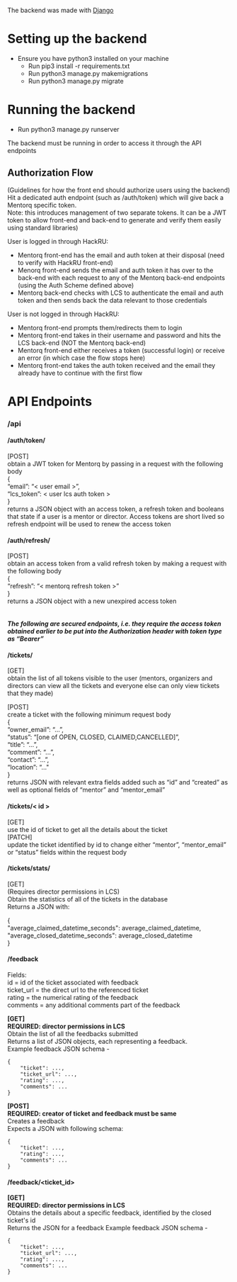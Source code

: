 The backend was made with [Django](https://www.djangoproject.com/)

# Setting up the backend
- Ensure you have python3 installed on your machine
    - Run pip3 install -r requirements.txt
    - Run python3 manage.py makemigrations 
    - Run python3 manage.py migrate

# Running the backend
- Run python3 manage.py runserver

The backend must be running in order to access it through the API endpoints

## Authorization Flow 
(Guidelines for how the front end should authorize users using the backend)<br>
Hit a dedicated auth endpoint (such as /auth/token) which will give back a Mentorq specific token.<br>
Note: this introduces management of two separate tokens. It can be a JWT token to allow front-end and back-end to generate and verify them easily using standard libraries)<br>

User is logged in through HackRU:
- Mentorq front-end has the email and auth token at their disposal (need to verify with HackRU front-end)
- Menorq front-end sends the email and auth token it has over to the back-end with each request to any of the Mentorq back-end endpoints (using the Auth Scheme defined above)
- Mentorq back-end checks with LCS to authenticate the email and auth token and then sends back the data relevant to those credentials

User is not logged in through HackRU:
- Mentorq front-end prompts them/redirects them to login
- Mentorq front-end takes in their username and password and hits the LCS back-end (NOT the Mentorq back-end) 
- Mentorq front-end either receives a token (successful login) or receive an error (in which case the flow stops here)
- Mentorq front-end takes the auth token received and the email they already have to continue with the first flow



# API Endpoints

<h3>
/api
</h3>

<h4>
/auth/token/
</h4>
[POST]<br>
obtain a JWT token for Mentorq by passing in a request with the following body<br>
{<br>
    “email”: “< user email >”,<br>
    “lcs_token”: < user lcs auth token ><br>
}<br>
    returns a JSON object with an access token, a refresh token and booleans that state if a user is a mentor or director. Access tokens are short lived so refresh endpoint will be used to renew the access token

<h4>
/auth/refresh/
</h4>
[POST]<br>
obtain an access token from a valid refresh token by making a request with the following body<br>
{<br>
“refresh”: “< mentorq refresh token >”<br>
}<br>
returns a JSON object with a new unexpired access token<br>
<br>
<br>
<b><em>The following are secured endpoints, i.e. they require the access token obtained earlier to be put into the Authorization header with token type as “Bearer” </em> </b>

<h4>
/tickets/
</h4>
[GET]<br>
obtain the list of all tokens visible to the user (mentors, organizers and directors can view all the tickets and everyone else can only view tickets that they made)<br>

\[POST]<br>
create a ticket with the following minimum request body<br>
{<br>
    “owner_email”: “...”,<br>
    “status”: “\[one of OPEN, CLOSED, CLAIMED,CANCELLED]”,<br>
    “title”: “...”,<br>
    “comment”: “...”,<br>
    “contact”: “...”,<br>
    “location”: “..."<br>
}<br>
returns JSON with relevant extra fields added such as “id” and “created” as well as optional fields of “mentor” and “mentor_email”

<h4>
/tickets/< id >
</h4>
[GET]<br>
use the id of ticket to get all the details about the ticket<br>
[PATCH]<br>
update the ticket identified by id to change either “mentor”, “mentor_email” or “status” fields within the request body<br>

<h4>
/tickets/stats/
</h4>
[GET]<br>
(Requires director permissions in LCS)<br>
Obtain the statistics of all of the tickets in the database<br>
Returns a JSON with:

{<br>
   "average_claimed_datetime_seconds": average_claimed_datetime,<br>
   "average_closed_datetime_seconds": average_closed_datetime<br>
}<br>

#### /feedback
Fields:  
id = id of the ticket associated with feedback  
ticket_url = the direct url to the referenced ticket  
rating = the numerical rating of the feedback  
comments = any additional comments part of the feedback  

**\[GET]**  
**REQUIRED: director permissions in LCS**  
Obtain the list of all the feedbacks submitted  
Returns a list of JSON objects, each representing a feedback.  
Example feedback JSON schema -
```
{
    "ticket": ...,
    "ticket_url": ...,
    "rating": ...,
    "comments": ...
}
```


**\[POST]**  
**REQUIRED: creator of ticket and feedback must be same**  
Creates a feedback  
Expects a JSON with following schema:
```
{
    "ticket": ...,
    "rating": ...,
    "comments": ...
}
```


#### /feedback/\<ticket_id>
**\[GET]**  
**REQUIRED: director permissions in LCS**  
Obtains the details about a specific feedback, identified by the closed ticket's id  
Returns the JSON for a feedback
Example feedback JSON schema - 
```
{
    "ticket": ...,
    "ticket_url": ...,
    "rating": ...,
    "comments": ...
}
```
